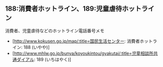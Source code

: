 ## 188:消費者ホットライン、189:児童虐待ホットライン

消費者、児童虐待などのホットライン電話番号メモ

* [http://www.kokusen.go.jp/map/:title=国民生活センター: 消費者ホットライン: 188 (いやや)]
* [http://www.mhlw.go.jp/bunya/koyoukintou/gyakutai/:title=児童相談所共通ダイアル: 189 (いちはやく)]


